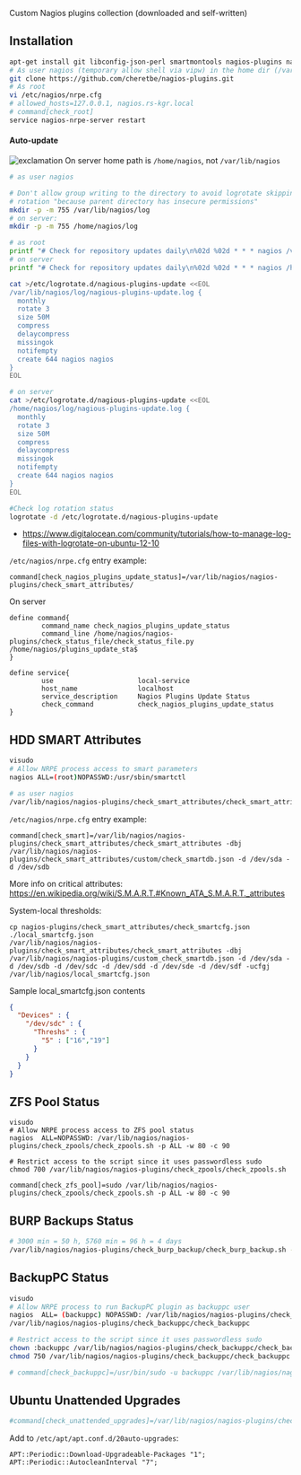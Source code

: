 Custom Nagios plugins collection (downloaded and self-written)

## Installation
```bash
apt-get install git libconfig-json-perl smartmontools nagios-plugins nagios-nrpe-server python python-tz python-dateutil
# As user nagios (temporary allow shell via vipw) in the home dir (/var/lib/nagios, check with pwd)
git clone https://github.com/cheretbe/nagios-plugins.git
# As root
vi /etc/nagios/nrpe.cfg
# allowed_hosts=127.0.0.1, nagios.rs-kgr.local
# command[check_root]
service nagios-nrpe-server restart
```

#### Auto-update
![exclamation](https://github.com/cheretbe/notes/blob/master/images/warning_16.png) On server home path is `/home/nagios`, not `/var/lib/nagios`
```bash
# as user nagios

# Don't allow group writing to the directory to avoid logrotate skipping
# rotation "because parent directory has insecure permissions"
mkdir -p -m 755 /var/lib/nagios/log
# on server:
mkdir -p -m 755 /home/nagios/log

# as root
printf "# Check for repository updates daily\n%02d %02d * * * nagios /var/lib/nagios/nagios-plugins/update/update_nagios_plugins.sh --verbose >>/var/lib/nagios/log/nagious-plugins-update.log\n" $((RANDOM % 60)) $((RANDOM % 25)) >/etc/cron.d/nagious-plugins-update
# on server
printf "# Check for repository updates daily\n%02d %02d * * * nagios /home/nagios/nagios-plugins/update/update_nagios_plugins.sh --verbose >>/home/nagios/log/nagious-plugins-update.log\n" $((RANDOM % 60)) $((RANDOM % 25)) >/etc/cron.d/nagious-plugins-update

cat >/etc/logrotate.d/nagious-plugins-update <<EOL
/var/lib/nagios/log/nagious-plugins-update.log {
  monthly
  rotate 3
  size 50M
  compress
  delaycompress
  missingok
  notifempty
  create 644 nagios nagios
}
EOL

# on server
cat >/etc/logrotate.d/nagious-plugins-update <<EOL
/home/nagios/log/nagious-plugins-update.log {
  monthly
  rotate 3
  size 50M
  compress
  delaycompress
  missingok
  notifempty
  create 644 nagios nagios
}
EOL

#Check log rotation status
logrotate -d /etc/logrotate.d/nagious-plugins-update
```
* https://www.digitalocean.com/community/tutorials/how-to-manage-log-files-with-logrotate-on-ubuntu-12-10

`/etc/nagios/nrpe.cfg` entry example:
```
command[check_nagios_plugins_update_status]=/var/lib/nagios/nagios-plugins/check_smart_attributes/
```
On server
```
define command{
        command_name check_nagios_plugins_update_status
        command_line /home/nagios/nagios-plugins/check_status_file/check_status_file.py /home/nagios/plugins_update_sta$
}

define service{
        use                     local-service
        host_name               localhost
        service_description     Nagios Plugins Update Status
        check_command           check_nagios_plugins_update_status
}
```

## HDD SMART Attributes

```bash
visudo
# Allow NRPE process access to smart parameters
nagios ALL=(root)NOPASSWD:/usr/sbin/smartctl

# as user nagios
/var/lib/nagios/nagios-plugins/check_smart_attributes/check_smart_attributes -dbj /var/lib/nagios/nagios-plugins/check_smart_attributes/custom/check_smartdb.json -d /dev/sda -d /dev/sdb
```
`/etc/nagios/nrpe.cfg` entry example:
```
command[check_smart]=/var/lib/nagios/nagios-plugins/check_smart_attributes/check_smart_attributes -dbj /var/lib/nagios/nagios-plugins/check_smart_attributes/custom/check_smartdb.json -d /dev/sda -d /dev/sdb
```
More info on critical attributes:
https://en.wikipedia.org/wiki/S.M.A.R.T.#Known_ATA_S.M.A.R.T._attributes

System-local thresholds:
```
cp nagios-plugins/check_smart_attributes/check_smartcfg.json ./local_smartcfg.json
/var/lib/nagios/nagios-plugins/check_smart_attributes/check_smart_attributes -dbj /var/lib/nagios/nagios-plugins/custom_check_smartdb.json -d /dev/sda -d /dev/sdb -d /dev/sdc -d /dev/sdd -d /dev/sde -d /dev/sdf -ucfgj /var/lib/nagios/local_smartcfg.json
```
Sample local_smartcfg.json contents
``` json
{
  "Devices" : {
    "/dev/sdc" : {
      "Threshs" : {
        "5" : ["16","19"]
      }
    }
  }
}
```

## ZFS Pool Status

```
visudo
# Allow NRPE process access to ZFS pool status
nagios  ALL=NOPASSWD: /var/lib/nagios/nagios-plugins/check_zpools/check_zpools.sh -p ALL -w 80 -c 90

# Restrict access to the script since it uses passwordless sudo
chmod 700 /var/lib/nagios/nagios-plugins/check_zpools/check_zpools.sh

command[check_zfs_pool]=sudo /var/lib/nagios/nagios-plugins/check_zpools/check_zpools.sh -p ALL -w 80 -c 90
```

## BURP Backups Status

```bash
# 3000 min = 50 h, 5760 min = 96 h = 4 days
/var/lib/nagios/nagios-plugins/check_burp_backup/check_burp_backup.sh -H bykov -w 3000 -c 5760 -d /mnt/zfs-data/burp/ -p
```

## BackupPC Status
```bash
visudo
# Allow NRPE process to run BackupPC plugin as backuppc user
nagios  ALL= (backuppc) NOPASSWD: /var/lib/nagios/nagios-plugins/check_backuppc/check_backuppc
/var/lib/nagios/nagios-plugins/check_backuppc/check_backuppc

# Restrict access to the script since it uses passwordless sudo
chown :backuppc /var/lib/nagios/nagios-plugins/check_backuppc/check_backuppc
chmod 750 /var/lib/nagios/nagios-plugins/check_backuppc/check_backuppc

# command[check_backuppc]=/usr/bin/sudo -u backuppc /var/lib/nagios/nagios-plugins/check_backuppc/check_backuppc
```

## Ubuntu Unattended Upgrades
```bash
#command[check_unattended_upgrades]=/var/lib/nagios/nagios-plugins/check_ubuntu_unattended_upgrades/unattended_upgrades.py
```
Add to `/etc/apt/apt.conf.d/20auto-upgrades`:
```
APT::Periodic::Download-Upgradeable-Packages "1";
APT::Periodic::AutocleanInterval "7";
```
